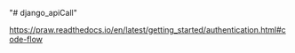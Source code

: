 "# django_apiCall" 


https://praw.readthedocs.io/en/latest/getting_started/authentication.html#code-flow
